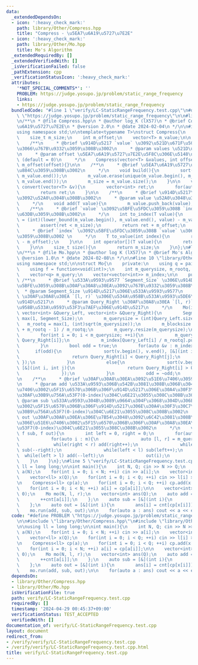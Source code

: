 ```yaml
---
data:
  _extendedDependsOn:
  - icon: ':heavy_check_mark:'
    path: library/Other/Compress.hpp
    title: "Compress - \u5EA7\u6A19\u5727\u7E2E"
  - icon: ':heavy_check_mark:'
    path: library/Other/Mo.hpp
    title: Mo's Algorithm
  _extendedRequiredBy: []
  _extendedVerifiedWith: []
  _isVerificationFailed: false
  _pathExtension: cpp
  _verificationStatusIcon: ':heavy_check_mark:'
  attributes:
    '*NOT_SPECIAL_COMMENTS*': ''
    PROBLEM: https://judge.yosupo.jp/problem/static_range_frequency
    links:
    - https://judge.yosupo.jp/problem/static_range_frequency
  bundledCode: "#line 1 \"verify/LC-StaticRangeFrequency.test.cpp\"\n#define PROBLEM\
    \ \"https://judge.yosupo.jp/problem/static_range_frequency\"\n\n#line 1 \"library/Other/Compress.hpp\"\
    \n/**\n * @file Compress.hpp\n * @author log_K (lX57)\n * @brief Compress - \u5EA7\
    \u6A19\u5727\u7E2E\n * @version 2.0\n * @date 2024-02-04\n */\n\n#include <bits/stdc++.h>\n\
    using namespace std;\n\ntemplate<typename T>\nstruct Compress{\n    private:\n\
    \    size_t m_size;\n    int m_offset;\n    vector<T> m_value;\n\n    public:\n\
    \    /**\n     * @brief \u914D\u5217 `value` \u3092\u521D\u671F\u5024\u3068\u3057\
    \u3066\u767B\u9332\u3059\u308B\u3002\n     * @param values \u521D\u671F\u914D\u5217\
    \n     * @param offset \u5EA7\u6A19\u5727\u7E2E\u5F8C\u306E\u5148\u982D\u306E\u5024\
    \ (default = 0)\n     */\n    Compress(vector<T> &values, int offset = 0) : m_value(values),\
    \ m_offset(offset){}\n\n    /**\n     * @brief \u5EA7\u6A19\u5727\u7E2E\u3092\u5B9F\
    \u884C\u3059\u308B\u3002\n     */\n    void build(){\n        sort(m_value.begin(),\
    \ m_value.end());\n        m_value.erase(unique(m_value.begin(), m_value.end()),\
    \ m_value.end());\n        m_size = m_value.size();\n    }\n\n    vector<int>\
    \ convert(vector<T> &v){\n        vector<int> ret;\n        for(auto x : v) ret.push_back(to_index(x));\n\
    \        return ret;\n    }\n\n    /**\n     * @brief \u914D\u5217\u306B\u5024\
    \u3092\u52A0\u3048\u308B\u3002\n     * @param value \u52A0\u3048\u308B\u5024\n\
    \     */\n    void add(T value){\n        m_value.push_back(value);\n    }\n\n\
    \    /**\n     * @brief `value` \u3092\u5BFE\u5FDC\u3059\u308B `index` \u306B\u5909\
    \u63DB\u3059\u308B\u3002\n     */\n    int to_index(T value){\n        int ret\
    \ = (int)(lower_bound(m_value.begin(), m_value.end(), value) - m_value.begin());\n\
    \        assert(ret < m_size);\n        return ret + m_offset;\n    }\n\n    /**\n\
    \     * @brief `index` \u3092\u5BFE\u5FDC\u3059\u308B `value` \u306B\u5909\u63DB\
    \u3059\u308B\u3002 \n     */\n    T to_value(int index){\n        return m_value.at(index\
    \ - m_offset);\n    }\n\n    int operator[](T value){\n        return to_index(value);\n\
    \    }\n\n    size_t size(){\n        return m_size;\n    }\n};\n#line 1 \"library/Other/Mo.hpp\"\
    \n/**\n * @file Mo.hpp\n * @author log K (lX57)\n * @brief Mo's Algorithm\n *\
    \ @version 1.0\n * @date 2024-02-08\n */\n\n#line 10 \"library/Other/Mo.hpp\"\n\
    using namespace std;\n\nstruct Mo{\n    private:\n    using q = pair<int, int>;\n\
    \    using f = function<void(int)>;\n    int m_querysize, m_rootq, m_blocksize;\n\
    \    vector<q> m_query;\n    vector<vector<int>> m_index;\n\n    public:\n   \
    \ /**\n     * @brief \u533A\u9593\u9577 `Segment_Size` \u306E\u914D\u5217\u306B\
    \u5BFE\u3059\u308B\u30AF\u30A8\u30EA\u3092\u767B\u9332\u3059\u308B\u3002\n   \
    \  * @param Segment_Size \u914D\u5217\u306E\u533A\u9593\u9577\n     * @param Query_Left\
    \ \u30AF\u30A8\u30EA `[l, r)` \u306E\u534A\u958B\u533A\u9593\u5DE6\u7AEF\u306E\
    \u914D\u5217\n     * @param Query_Right \u30AF\u30A8\u30EA `[l, r)` \u306E\u534A\
    \u958B\u533A\u9593\u53F3\u7AEF\u306E\u914D\u5217\n     */\n    Mo(int Segment_Size,\
    \ vector<int> &Query_Left, vector<int> &Query_Right){\n        Segment_Size =\
    \ max(1, Segment_Size);\n        m_querysize = (int)Query_Left.size();\n     \
    \   m_rootq = max(1, (int)sqrt(m_querysize));\n        m_blocksize = (Segment_Size\
    \ + m_rootq - 1) / m_rootq;\n        m_query.resize(m_querysize);\n        m_index.resize(m_blocksize);\n\
    \        for(int i = 0; i < m_querysize; ++i){\n            m_query[i] = {Query_Left[i],\
    \ Query_Right[i]};\n            m_index[Query_Left[i] / m_rootq].push_back(i);\n\
    \        }\n        bool odd = true;\n        for(auto &v : m_index){\n      \
    \      if(odd){\n                sort(v.begin(), v.end(), [&](int i, int j){\n\
    \                    return Query_Right[i] < Query_Right[j];\n               \
    \ });\n            }\n            else{\n                sort(v.begin(), v.end(),\
    \ [&](int i, int j){\n                    return Query_Right[i] > Query_Right[j];\n\
    \                });\n            }\n            odd = ~odd;\n        }\n    }\n\
    \n    /**\n     * @brief \u30AF\u30A8\u30EA\u3092\u51E6\u7406\u3059\u308B\u3002\
    \n     * @param add \u533A\u9593\u306B\u542B\u3081\u308B\u3068\u304D\u306E\u51E6\
    \u7406\u3002\u5F15\u6570\u306B\u306F\u914D\u5217\u306E\u30A4\u30F3\u30C7\u30C3\
    \u30AF\u30B9\u756A\u53F7(0-index)\u304C\u6E21\u3055\u308C\u308B\u3002\n     *\
    \ @param sub \u533A\u9593\u304B\u3089\u9664\u304F\u3068\u304D\u306E\u51E6\u7406\
    \u3002\u5F15\u6570\u306B\u306F\u914D\u5217\u306E\u30A4\u30F3\u30C7\u30C3\u30AF\
    \u30B9\u756A\u53F7(0-index)\u304C\u6E21\u3055\u308C\u308B\u3002\n     * @param\
    \ out \u30AF\u30A8\u30EA\u306E\u7B54\u3048\u3092\u6C42\u3081\u308B\u3068\u304D\
    \u306E\u51E6\u7406\u3002\u5F15\u6570\u306B\u306F\u30AF\u30A8\u30EA\u306E\u756A\
    \u53F7(0-index)\u304C\u6E21\u3055\u308C\u308B\u3002\n     */\n    void run(f add,\
    \ f sub, f out){\n        int left = 0, right = 0;\n        for(auto &m : m_index){\n\
    \            for(auto i : m){\n                auto [l, r] = m_query[i];\n   \
    \             while(right < r) add(right++);\n                while(right > r)\
    \ sub(--right);\n                while(left < l) sub(left++);\n              \
    \  while(left > l) add(--left);\n                out(i);\n            }\n    \
    \    }\n    }\n};\n#line 5 \"verify/LC-StaticRangeFrequency.test.cpp\"\n\nusing\
    \ ll = long long;\n\nint main(){\n    int N, Q; cin >> N >> Q;\n    vector<ll>\
    \ a(N);\n    for(int i = 0; i < N; ++i) cin >> a[i];\n    vector<int> l(Q), r(Q);\n\
    \    vector<ll> x(Q);\n    for(int i = 0; i < Q; ++i) cin >> l[i] >> r[i] >> x[i];\n\
    \n    Compress<ll> cp(a);\n    for(int i = 0; i < Q; ++i) cp.add(x[i]);\n    cp.build();\n\
    \    for(int i = 0; i < N; ++i) a[i] = cp[a[i]];\n\n    vector<int> cnt(cp.size(),\
    \ 0);\n    Mo mo(N, l, r);\n    vector<int> ans(Q);\n    auto add = [&](int i){\n\
    \        ++cnt[a[i]];\n    };\n    auto sub = [&](int i){\n        --cnt[a[i]];\n\
    \    };\n    auto out = [&](int i){\n        ans[i] = cnt[cp[x[i]]];\n    };\n\
    \    mo.run(add, sub, out);\n\n    for(auto a : ans) cout << a << endl;\n}\n"
  code: "#define PROBLEM \"https://judge.yosupo.jp/problem/static_range_frequency\"\
    \n\n#include \"library/Other/Compress.hpp\"\n#include \"library/Other/Mo.hpp\"\
    \n\nusing ll = long long;\n\nint main(){\n    int N, Q; cin >> N >> Q;\n    vector<ll>\
    \ a(N);\n    for(int i = 0; i < N; ++i) cin >> a[i];\n    vector<int> l(Q), r(Q);\n\
    \    vector<ll> x(Q);\n    for(int i = 0; i < Q; ++i) cin >> l[i] >> r[i] >> x[i];\n\
    \n    Compress<ll> cp(a);\n    for(int i = 0; i < Q; ++i) cp.add(x[i]);\n    cp.build();\n\
    \    for(int i = 0; i < N; ++i) a[i] = cp[a[i]];\n\n    vector<int> cnt(cp.size(),\
    \ 0);\n    Mo mo(N, l, r);\n    vector<int> ans(Q);\n    auto add = [&](int i){\n\
    \        ++cnt[a[i]];\n    };\n    auto sub = [&](int i){\n        --cnt[a[i]];\n\
    \    };\n    auto out = [&](int i){\n        ans[i] = cnt[cp[x[i]]];\n    };\n\
    \    mo.run(add, sub, out);\n\n    for(auto a : ans) cout << a << endl;\n}"
  dependsOn:
  - library/Other/Compress.hpp
  - library/Other/Mo.hpp
  isVerificationFile: true
  path: verify/LC-StaticRangeFrequency.test.cpp
  requiredBy: []
  timestamp: '2024-04-29 00:45:37+09:00'
  verificationStatus: TEST_ACCEPTED
  verifiedWith: []
documentation_of: verify/LC-StaticRangeFrequency.test.cpp
layout: document
redirect_from:
- /verify/verify/LC-StaticRangeFrequency.test.cpp
- /verify/verify/LC-StaticRangeFrequency.test.cpp.html
title: verify/LC-StaticRangeFrequency.test.cpp
---
```

